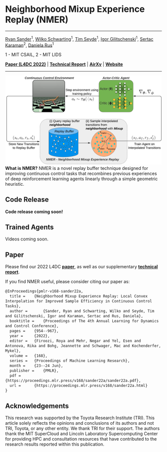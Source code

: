 # Neighborhood Mixup Experience Replay (NMER)
---------------------------------------------------------------------------------------------------------------------------------------------------------
[Ryan Sander](https://scholar.google.com/citations?user=7B6apiIAAAAJ&hl=en)<sup>1</sup>, [Wilko Schwarting](https://scholar.google.com/citations?hl=en&user=YI1EqBoAAAAJ)<sup>1</sup>, [Tim Seyde](https://scholar.google.com/citations?hl=en&user=FJ7ILzkAAAAJ)<sup>1</sup>, [Igor Gilitschenski](https://scholar.google.com/citations?hl=en&user=Nuw1Y4oAAAAJ)<sup>1</sup>, [Sertac Karaman](https://scholar.google.com/citations?hl=en&user=Vu-Zb7EAAAAJ)<sup>2</sup>, [Daniela Rus](https://scholar.google.com/citations?hl=en&user=910z20QAAAAJ)<sup>1</sup>

1 - MIT CSAIL, 2 - MIT LIDS

**[Paper (L4DC 2022)](https://proceedings.mlr.press/v168/sander22a/sander22a.pdf)** | **[Technical Report](https://github.com/rmsander/rmsander.github.io/blob/master/projects/nmer_tech_report.pdf)** | **[AirXv](https://arxiv.org/abs/2205.09117)** | **[Website](https://sites.google.com/view/nmer-drl)**

---------------------------------------------------------------------------------------------------------------------------------------------------------

![nmer_diagram](img/diagram.png)
**What is NMER?** NMER is a novel replay buffer technique designed for improving continuous control tasks that recombines previous experiences of deep reinforcement learning agents linearly through a simple geometric heuristic.


## Code Release
**Code release coming soon!**

## Trained Agents
Videos coming soon.

## Paper
Please find our 2022 L4DC **[paper]([https://openreview.net/pdf?id=jp9NJIlTK-t](https://proceedings.mlr.press/v168/sander22a/sander22a.pdf))**, as well as our supplementary **[technical report](https://rmsander.github.io/projects/nmer_tech_report.pdf)**. 

If you find NMER useful, please consider citing our paper as:

```
@InProceedings{pmlr-v168-sander22a,
  title = 	 {Neighborhood Mixup Experience Replay: Local Convex Interpolation for Improved Sample Efficiency in Continuous Control Tasks},
  author =       {Sander, Ryan and Schwarting, Wilko and Seyde, Tim and Gilitschenski, Igor and Karaman, Sertac and Rus, Daniela},
  booktitle = 	 {Proceedings of The 4th Annual Learning for Dynamics and Control Conference},
  pages = 	 {954--967},
  year = 	 {2022},
  editor = 	 {Firoozi, Roya and Mehr, Negar and Yel, Esen and Antonova, Rika and Bohg, Jeannette and Schwager, Mac and Kochenderfer, Mykel},
  volume = 	 {168},
  series = 	 {Proceedings of Machine Learning Research},
  month = 	 {23--24 Jun},
  publisher =    {PMLR},
  pdf = 	 {https://proceedings.mlr.press/v168/sander22a/sander22a.pdf},
  url = 	 {https://proceedings.mlr.press/v168/sander22a.html}
}
```

## Acknowledgements
This research was supported by the Toyota Research Institute (TRI). This article solely reflects the opinions and conclusions of its authors and not TRI,
Toyota, or any other entity. We thank TRI for their support. The authors thank the MIT SuperCloud and Lincoln Laboratory Supercomputing Center for providing HPC and consultation resources that have contributed to the research results reported within this publication. 
